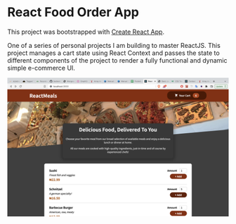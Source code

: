 
# React Food Order App

This project was bootstrapped with [Create React App](https://github.com/facebookincubator/create-react-app).

One of a series of personal projects I am building to master ReactJS.
This project manages a cart state using React Context and passes the state to different components of the project to render a fully functional and dynamic simple e-commerce UI.


![Logo](https://raw.githubusercontent.com/Promise111/React-Food-Order-App/master/src/assets/food-order-app.png)

